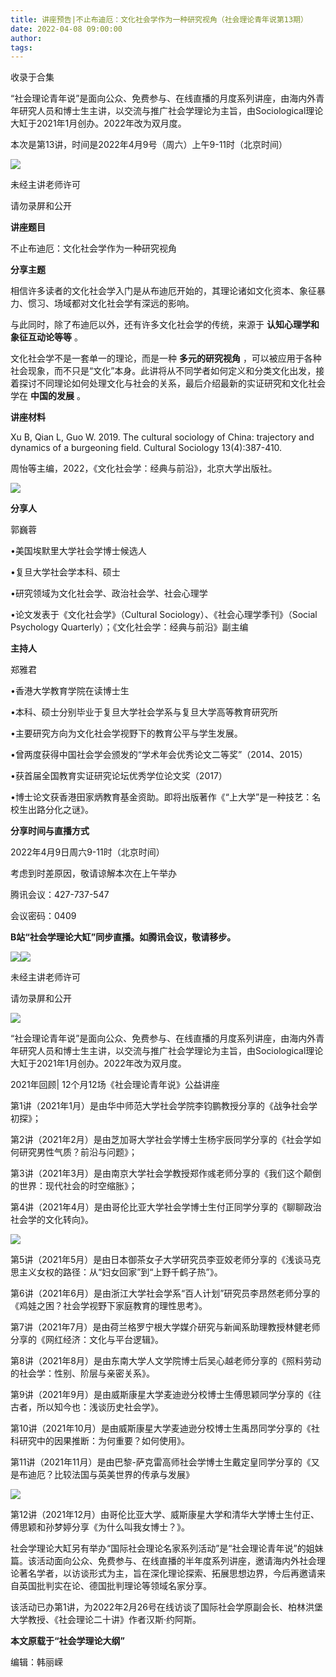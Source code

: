 ```yaml
---
title: 讲座预告|不止布迪厄：文化社会学作为一种研究视角（社会理论青年说第13期）
date: 2022-04-08 09:00:00
author: 
tags: 
---
```



收录于合集

“社会理论青年说”是面向公众、免费参与、在线直播的月度系列讲座，由海内外青年研究人员和博士生主讲，以交流与推广社会学理论为主旨，由Sociological理论大缸于2021年1月创办。2022年改为双月度。

  

本次是第13讲，时间是2022年4月9号（周六）上午9-11时（北京时间）

  

![](/images/10/2.png)

未经主讲老师许可  

请勿录屏和公开

  

 **讲座题目**

不止布迪厄：文化社会学作为一种研究视角

 **分享主题**

相信许多读者的文化社会学入门是从布迪厄开始的，其理论诸如文化资本、象征暴力、惯习、场域都对文化社会学有深远的影响。

  

与此同时，除了布迪厄以外，还有许多文化社会学的传统，来源于 **认知心理学和象征互动论等等** 。

  

文化社会学不是一套单一的理论，而是一种 **多元的研究视角**
，可以被应用于各种社会现象，而不只是“文化”本身。此讲将从不同学者如何定义和分类文化出发，接着探讨不同理论如何处理文化与社会的关系，最后介绍最新的实证研究和文化社会学在
**中国的发展** 。

  

 **讲座材料**

Xu B, Qian L, Guo W. 2019. The cultural sociology of China: trajectory and
dynamics of a burgeoning field. Cultural Sociology 13(4):387-410.

  

周怡等主编，2022，《文化社会学：经典与前沿》，北京大学出版社。

  

![](/images/10/3.png)

  

 **分享人**  

郭巍蓉

•美国埃默里大学社会学博士候选人

•复旦大学社会学本科、硕士

•研究领域为文化社会学、政治社会学、社会心理学

•论文发表于《文化社会学》（Cultural Sociology）、《社会心理学季刊》（Social Psychology
Quarterly）；《文化社会学：经典与前沿》副主编

  

 **主持人**  

郑雅君

•香港大学教育学院在读博士生

•本科、硕士分别毕业于复旦大学社会学系与复旦大学高等教育研究所

•主要研究方向为文化社会学视野下的教育公平与学生发展。

•曾两度获得中国社会学会颁发的“学术年会优秀论文二等奖”（2014、2015）

•获首届全国教育实证研究论坛优秀学位论文奖（2017）

•博士论文获香港田家炳教育基金资助。即将出版著作《“上大学”是一种技艺：名校生出路分化之谜》。

  

 **分享时间与直播方式**

2022年4月9日周六9-11时（北京时间）

考虑到时差原因，敬请谅解本次在上午举办

  

腾讯会议：427-737-547

会议密码：0409

  

 **B站“社会学理论大缸”同步直播。如腾讯会议，敬请移步。**

![](/images/10/4.png)![](/images/10/5.png)

  

未经主讲老师许可  

请勿录屏和公开

![](/images/10/6.png)

  

“社会理论青年说”是面向公众、免费参与、在线直播的月度系列讲座，由海内外青年研究人员和博士生主讲，以交流与推广社会学理论为主旨，由Sociological理论大缸于2021年1月创办。2022年改为双月度。

  

2021年回顾| 12个月12场《社会理论青年说》公益讲座  

  

第1讲（2021年1月）是由华中师范大学社会学院李钧鹏教授分享的《战争社会学初探》；

第2讲（2021年2月）是由芝加哥大学社会学博士生杨宇辰同学分享的《社会学如何研究男性气质？前沿与问题》；

第3讲（2021年3月）是由南京大学社会学教授郑作彧老师分享的《我们这个颠倒的世界：现代社会的时空缩胀》；

第4讲（2021年4月）是由哥伦比亚大学社会学博士生付正同学分享的《聊聊政治社会学的文化转向》。

![](/images/10/7.png)

第5讲（2021年5月）是由日本御茶女子大学研究员李亚姣老师分享的《浅谈马克思主义女权的路径：从“妇女回家”到“上野千鹤子热”》。

第6讲（2021年6月）是由浙江大学社会学系“百人计划”研究员李昂然老师分享的《鸡娃之困？社会学视野下家庭教育的理性思考》。

第7讲（2021年7月）是由荷兰格罗宁根大学媒介研究与新闻系助理教授林健老师分享的《网红经济：文化与平台逻辑》。

第8讲（2021年8月）是由东南大学人文学院博士后吴心越老师分享的《照料劳动的社会学：性别、阶层与亲密关系》。

第9讲（2021年9月）是由威斯康星大学麦迪逊分校博士生傅思颖同学分享的《往古者，所以知今也：浅谈历史社会学》。

第10讲（2021年10月）是由威斯康星大学麦迪逊分校博士生禹昂同学分享的《社科研究中的因果推断：为何重要？如何使用》。

第11讲（2021年11月）是由巴黎-萨克雷高师社会学博士生戴定皇同学分享的《又是布迪厄？比较法国与英美世界的传承与发展》

![](/images/10/8.png)

第12讲（2021年12月）由哥伦比亚大学、威斯康星大学和清华大学博士生付正、傅思颖和孙梦婷分享《为什么叫我女博士？》。

  

社会学理论大缸另有举办“国际社会理论名家系列活动”是“社会理论青年说”的姐妹篇。该活动面向公众、免费参与、在线直播的半年度系列讲座，邀请海内外社会理论著名学者，以访谈形式为主，旨在深化理论探索、拓展思想边界，今后再邀请来自英国批判实在论、德国批判理论等领域名家分享。

  

该活动已办第1讲，为2022年2月26号在线访谈了国际社会学原副会长、柏林洪堡大学教授、《社会理论二十讲》作者汉斯·约阿斯。

  

 **本文原载于“社会学理论大纲”**  

  

编辑：韩丽嵘

  

